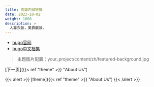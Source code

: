 ```yaml
---
title: 页面内部链接
date: 2023-10-02
weight: 1000
description: >
  人靠衣装，美靠靓装.
---
```



- [hugo官网](https://gohugo.io/)
- [hugo中文档集](https://before80.github.io/hugo_docs_with_hugo/)




> 主题图片配置：your_project/content/zh/featured-background.jpg

[下一页]({{< ref "theme" >}} "About Us")

{{< alert >}}
[theme]({{< ref "theme" >}} "About Us")
{{< /alert >}}


















